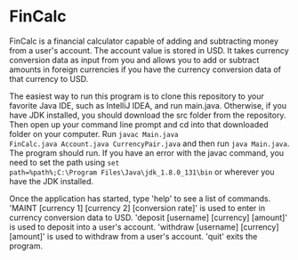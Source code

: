 # FinCalc
FinCalc is a financial calculator capable of adding and subtracting money from a user's account. The account value is stored in USD. It takes currency conversion data as input from you and allows you to add or subtract amounts in foreign currencies if you have the currency conversion data of that currency to USD.

The easiest way to run this program is to clone this repository to your favorite Java IDE, such as IntelliJ IDEA, and run main.java. Otherwise, if you have JDK installed, you should download the src folder from the repository. Then open up your command line prompt and cd into that downloaded folder on your computer. Run <code>javac Main.java FinCalc.java Account.java CurrencyPair.java</code> and then run <code>java Main.java</code>. The program should run. If you have an error with the javac command, you need to set the path using <code>set path=%path%;C:\Program Files\Java\jdk_1.8.0_131\bin</code> or wherever you have the JDK installed.

Once the application has started, type 'help' to see a list of commands. 'MAINT [currency 1] [currency 2] [conversion rate]' is used to enter in currency conversion data to USD. 'deposit [username] [currency] [amount]' is used to deposit into a user's account. 'withdraw [username] [currency] [amount]' is used to withdraw from a user's account. 'quit' exits the program.

